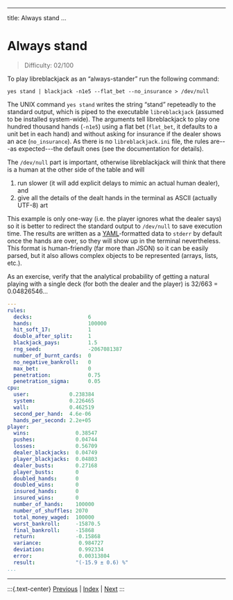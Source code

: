 
---
title: Always stand
...

# Always stand

> Difficulty: 02/100

To play libreblackjack as an “always-stander” run the following command:

```terminal
yes stand | blackjack -n1e5 --flat_bet --no_insurance > /dev/null
```

The UNIX command `yes stand` writes the string “stand” repeteadly to the standard output, which is piped to the executable `libreblackjack` (assumed to be installed system-wide). The arguments tell libreblackjack to play one hundred thousand hands (`-n1e5`) using a flat bet (`flat_bet`, it defaults to a unit bet in each hand) and without asking for insurance if the dealer shows an ace (`no_insurance`). As there is no `libreblackjack.ini` file, the rules are---as expected---the default ones (see the documentation for details).

The `/dev/null` part is important, otherwise libreblackjack will think that there is a human at the other side of the table and will

  1. run slower (it will add explicit delays to mimic an actual human dealer), and
  2. give all the details of the dealt hands in the terminal as ASCII (actually UTF-8) art

This example is only one-way (i.e. the player ignores what the dealer says) so it is better to redirect the standard output to `/dev/null` to save execution time. The results are written as a [YAML](http://yaml.org/)-formatted data to `stderr` by default once the hands are over, so they will show up in the terminal nevertheless. This format is human-friendly (far more than JSON) so it can be easily parsed, but it also allows complex objects to be represented (arrays, lists, etc.).


As an exercise, verify that the analytical probability of getting a natural playing with a single deck (for both the dealer and the player) is 32/663 = 0.04826546...

```yaml
---
rules:
  decks:                  6
  hands:                  100000
  hit_soft_17:            1
  double_after_split:     1
  blackjack_pays:         1.5
  rng_seed:               -2067081387
  number_of_burnt_cards:  0
  no_negative_bankroll:   0
  max_bet:                0
  penetration:            0.75
  penetration_sigma:      0.05
cpu:
  user:             0.238384
  system:           0.226465
  wall:             0.462519
  second_per_hand:  4.6e-06
  hands_per_second: 2.2e+05
player: 
  wins:               0.38547
  pushes:             0.04744
  losses:             0.56709
  dealer_blackjacks:  0.04749
  player_blackjacks:  0.04803
  dealer_busts:       0.27168
  player_busts:       0
  doubled_hands:      0
  doubled_wins:       0
  insured_hands:      0
  insured_wins:       0
  number_of_hands:    100000
  number_of_shuffles: 2070
  total_money_waged:  100000
  worst_bankroll:     -15870.5
  final_bankroll:     -15868
  return:             -0.15868
  variance:            0.984727
  deviation:           0.992334
  error:               0.00313804
  result:             "(-15.9 ± 0.6) %"
...

```

-------
:::{.text-center}
[Previous](../00-internal) | [Index](../) | [Next](../05-no-bust)
:::

